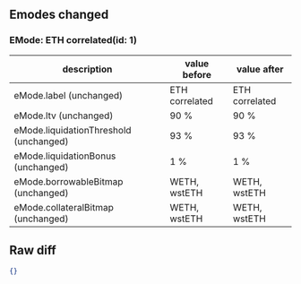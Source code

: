 ## Emodes changed

### EMode: ETH correlated(id: 1)

| description | value before | value after |
| --- | --- | --- |
| eMode.label (unchanged) | ETH correlated | ETH correlated |
| eMode.ltv (unchanged) | 90 % | 90 % |
| eMode.liquidationThreshold (unchanged) | 93 % | 93 % |
| eMode.liquidationBonus (unchanged) | 1 % | 1 % |
| eMode.borrowableBitmap (unchanged) | WETH, wstETH | WETH, wstETH |
| eMode.collateralBitmap (unchanged) | WETH, wstETH | WETH, wstETH |


## Raw diff

```json
{}
```